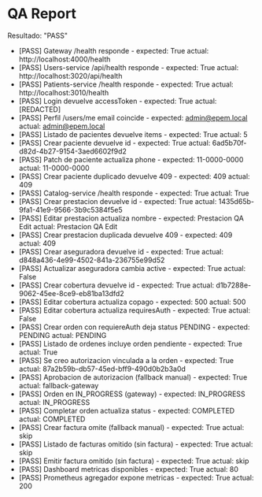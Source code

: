 ﻿# QA Report
Resultado: "PASS"

- [PASS] Gateway /health responde - expected: True actual: http://localhost:4000/health
- [PASS] Users-service /api/health responde - expected: True actual: http://localhost:3020/api/health
- [PASS] Patients-service /health responde - expected: True actual: http://localhost:3010/health
- [PASS] Login devuelve accessToken - expected: True actual: [REDACTED]
- [PASS] Perfil /users/me email coincide - expected: admin@epem.local actual: admin@epem.local
- [PASS] Listado de pacientes devuelve items - expected: True actual: 5
- [PASS] Crear paciente devuelve id - expected: True actual: 6ad5b70f-d82d-4b27-9154-3aed6602f9d2
- [PASS] Patch de paciente actualiza phone - expected: 11-0000-0000 actual: 11-0000-0000
- [PASS] Crear paciente duplicado devuelve 409 - expected: 409 actual: 409
- [PASS] Catalog-service /health responde - expected: True actual: True
- [PASS] Crear prestacion devuelve id - expected: True actual: 1435d65b-9fa1-41e9-9566-3b9c5384f5e5
- [PASS] Editar prestacion actualiza nombre - expected: Prestacion QA Edit actual: Prestacion QA Edit
- [PASS] Crear prestacion duplicada devuelve 409 - expected: 409 actual: 409
- [PASS] Crear aseguradora devuelve id - expected: True actual: d848a436-4e99-4502-841a-236755e99d52
- [PASS] Actualizar aseguradora cambia active - expected: True actual: False
- [PASS] Crear cobertura devuelve id - expected: True actual: d1b7288e-9062-45ee-8ce9-eb81ba13dfd2
- [PASS] Editar cobertura actualiza copago - expected: 500 actual: 500
- [PASS] Editar cobertura actualiza requiresAuth - expected: True actual: False
- [PASS] Crear orden con requiereAuth deja status PENDING - expected: PENDING actual: PENDING
- [PASS] Listado de ordenes incluye orden pendiente - expected: True actual: True
- [PASS] Se creo autorizacion vinculada a la orden - expected: True actual: 87a2b59b-db57-45ed-bff9-490d0b2b3a0d
- [PASS] Aprobacion de autorizacion (fallback manual) - expected: True actual: fallback-gateway
- [PASS] Orden en IN_PROGRESS (gateway) - expected: IN_PROGRESS actual: IN_PROGRESS
- [PASS] Completar orden actualiza status - expected: COMPLETED actual: COMPLETED
- [PASS] Crear factura omite (fallback manual) - expected: True actual: skip
- [PASS] Listado de facturas omitido (sin factura) - expected: True actual: skip
- [PASS] Emitir factura omitido (sin factura) - expected: True actual: skip
- [PASS] Dashboard metricas disponibles - expected: True actual: 80
- [PASS] Prometheus agregador expone metricas - expected: True actual: 200
